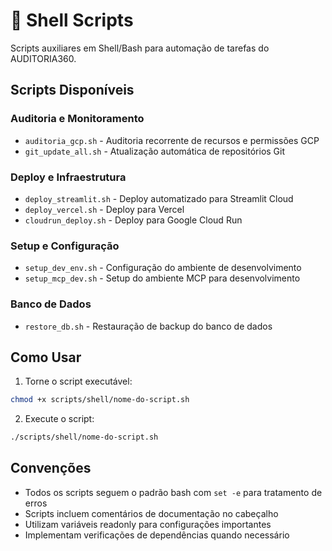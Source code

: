 # 🐚 Shell Scripts

Scripts auxiliares em Shell/Bash para automação de tarefas do AUDITORIA360.

## Scripts Disponíveis

### Auditoria e Monitoramento

- `auditoria_gcp.sh` - Auditoria recorrente de recursos e permissões GCP
- `git_update_all.sh` - Atualização automática de repositórios Git

### Deploy e Infraestrutura

- `deploy_streamlit.sh` - Deploy automatizado para Streamlit Cloud
- `deploy_vercel.sh` - Deploy para Vercel
- `cloudrun_deploy.sh` - Deploy para Google Cloud Run

### Setup e Configuração

- `setup_dev_env.sh` - Configuração do ambiente de desenvolvimento
- `setup_mcp_dev.sh` - Setup do ambiente MCP para desenvolvimento

### Banco de Dados

- `restore_db.sh` - Restauração de backup do banco de dados

## Como Usar

1. Torne o script executável:

```bash
chmod +x scripts/shell/nome-do-script.sh
```

2. Execute o script:

```bash
./scripts/shell/nome-do-script.sh
```

## Convenções

- Todos os scripts seguem o padrão bash com `set -e` para tratamento de erros
- Scripts incluem comentários de documentação no cabeçalho
- Utilizam variáveis readonly para configurações importantes
- Implementam verificações de dependências quando necessário

